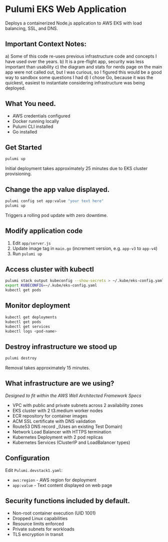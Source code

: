 # Pulumi EKS Web Application

Deploys a containerized Node.js application to AWS EKS with load balancing, SSL, and DNS.

## Important Context Notes:
a) Some of this code re-uses previous infrastructure code and concepts I have used over the years. 
b) It is a pre-flight app, security was less important than usability
c) the diagram and stats for nerds page on the main app were not called out, but I was curious, so I figured this would be a good way to sandbox some questions I had
d) I chose Go, because it was the quickest, easiest to instantiate considering infrastructure was being deployed. 

## What You need.

- AWS credentials configured
- Docker running locally
- Pulumi CLI installed
- Go installed

## Get Started

```bash
pulumi up
```

Initial deployment takes approximately 25 minutes due to EKS cluster provisioning.

## Change the app value displayed.

```bash
pulumi config set app:value "your text here"
pulumi up
```

Triggers a rolling pod update with zero downtime.

## Modify application code

1. Edit `app/server.js`
2. Update image tag in `main.go` (increment version, e.g. `app-v3` to `app-v4`)
3. Run `pulumi up`

## Access cluster with kubectl

```bash
pulumi stack output kubeconfig --show-secrets > ~/.kube/eks-config.yaml
export KUBECONFIG=~/.kube/eks-config.yaml
kubectl get pods
```

## Monitor deployment

```bash
kubectl get deployments
kubectl get pods
kubectl get services
kubectl logs <pod-name>
```

## Destroy infrastructure we stood up

```bash
pulumi destroy
```

Removal takes approximately 15 minutes.

## What infrastructure are we using? 
_Designed to fit within the AWS Well Architected Framework Specs_ 

- VPC with public and private subnets across 2 availability zones
- EKS cluster with 2 t3.medium worker nodes
- ECR repository for container images
- ACM SSL certificate with DNS validation
- Route53 DNS record _(Uses an existing Test Domain)
- Network Load Balancer with HTTPS termination
- Kubernetes Deployment with 2 pod replicas
- Kubernetes Services (ClusterIP and LoadBalancer types)

## Configuration

Edit `Pulumi.devstack1.yaml`:

- `aws:region` - AWS region for deployment
- `app:value` - Text content displayed on web page

## Security functions included by default.

- Non-root container execution (UID 1001)
- Dropped Linux capabilities
- Resource limits enforced
- Private subnets for workloads
- TLS encryption in transit
